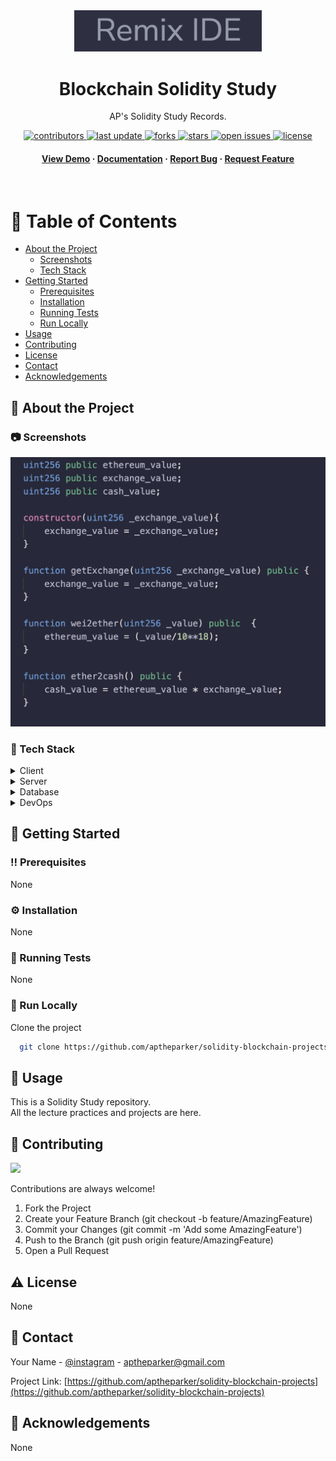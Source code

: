 <div align="center">

  <img src="README_img/img1.png" alt="symbol" width="300" height="auto" />
  <h1>Blockchain Solidity Study</h1>
  
  <p>
    AP's Solidity Study Records.
  </p>
  
  
<!-- Badges -->
<p>
  <a href="https://github.com/aptheparker/solidity-blockchain-projects/graphs/contributors">
    <img src="https://img.shields.io/github/contributors/aptheparker/solidity-blockchain-projects" alt="contributors" />
  </a>
  <a href="">
    <img src="https://img.shields.io/github/last-commit/aptheparker/solidity-blockchain-projects" alt="last update" />
  </a>
  <a href="https://github.com/aptheparker/solidity-blockchain-projects/network/members">
    <img src="https://img.shields.io/github/forks/aptheparker/solidity-blockchain-projects" alt="forks" />
  </a>
  <a href="https://github.com/aptheparker/solidity-blockchain-projects/stargazers">
    <img src="https://img.shields.io/github/stars/aptheparker/solidity-blockchain-projects" alt="stars" />
  </a>
  <a href="https://github.com/aptheparker/solidity-blockchain-projects/issues/">
    <img src="https://img.shields.io/github/issues/aptheparker/solidity-blockchain-projects" alt="open issues" />
  </a>
  <a href="https://github.com/aptheparker/solidity-blockchain-projects/blob/master/LICENSE">
    <img src="https://img.shields.io/github/license/aptheparker/solidity-blockchain-projects.svg" alt="license" />
  </a>
</p>
   
<h4>
    <a href="https://github.com/aptheparker/solidity-blockchain-projects/">View Demo</a>
  <span> · </span>
    <a href="https://github.com/aptheparker/solidity-blockchain-projects">Documentation</a>
  <span> · </span>
    <a href="https://github.com/aptheparker/solidity-blockchain-projects/issues/">Report Bug</a>
  <span> · </span>
    <a href="https://github.com/aptheparker/solidity-blockchain-projects/issues/">Request Feature</a>
  </h4>
</div>

<br />

<!-- Table of Contents -->

# :notebook_with_decorative_cover: Table of Contents

- [About the Project](#star2-about-the-project)
  - [Screenshots](#camera-screenshots)
  - [Tech Stack](#space_invader-tech-stack)
- [Getting Started](#toolbox-getting-started)
  - [Prerequisites](#bangbang-prerequisites)
  - [Installation](#gear-installation)
  - [Running Tests](#test_tube-running-tests)
  - [Run Locally](#running-run-locally)
- [Usage](#eyes-usage)
- [Contributing](#wave-contributing)
- [License](#warning-license)
- [Contact](#handshake-contact)
- [Acknowledgements](#gem-acknowledgements)

<!-- About the Project -->

## :star2: About the Project

<!-- Screenshots -->

### :camera: Screenshots

<div align="center"> 
  <img src="README_img/img2.png" alt="screenshot" width="900" height="auto"/>
</div>

<!-- TechStack -->

### :space_invader: Tech Stack

<details>
  <summary>Client</summary>
  <ul>
    <li>None</li>
  </ul>
</details>

<details>
  <summary>Server</summary>
  <ul>
    <li>None</li>
  </ul>
</details>

<details>
<summary>Database</summary>
  <ul>
    <li>None</li>
  </ul>
</details>

<details>
<summary>DevOps</summary>
  <ul>
    <li>None</li>
  </ul>
</details>

<!-- Getting Started -->

## :toolbox: Getting Started

<!-- Prerequisites -->

### :bangbang: Prerequisites

None

<!-- Installation -->

### :gear: Installation

None

<!-- Running Tests -->

### :test_tube: Running Tests

None

<!-- Run Locally -->

### :running: Run Locally

Clone the project

```bash
  git clone https://github.com/aptheparker/solidity-blockchain-projects.git
```

<!-- Usage -->

## :eyes: Usage

This is a Solidity Study repository. <br>
All the lecture practices and projects are here.

<!-- Contributing -->

## :wave: Contributing

<a href="https://github.com/aptheparker/solidity-blockchain-projects/graphs/contributors">
  <img src="https://contrib.rocks/image?repo=aptheparker/solidity-blockchain-projects" />
</a>

Contributions are always welcome!

<ol>
  <li>Fork the Project</li>
  <li>Create your Feature Branch (git checkout -b feature/AmazingFeature)</li>
  <li>Commit your Changes (git commit -m 'Add some AmazingFeature')</li>
  <li>Push to the Branch (git push origin feature/AmazingFeature)</li>
  <li>Open a Pull Request</li>
</ol>

<!-- License -->

## :warning: License

None

<!-- Contact -->

## :handshake: Contact

Your Name - [@instagram](https://www.instagram.com/aptheparker) - aptheparker@gmail.com

Project Link: [https://github.com/aptheparker/solidity-blockchain-projects](https://github.com/aptheparker/solidity-blockchain-projects)

<!-- Acknowledgments -->

## :gem: Acknowledgements

None
